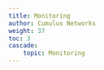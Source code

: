 ```yaml
---
title: Monitoring
author: Cumulus Networks
weight: 37
toc: 3
cascade:
    topic: Monitoring
---
```

